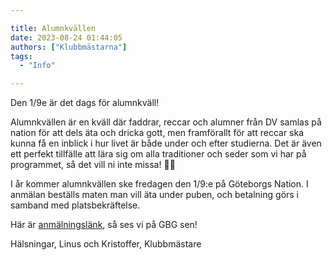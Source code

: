 ```yaml
---

title: Alumnkvällen
date: 2023-08-24 01:44:05
authors: ["Klubbmästarna"]
tags: 
  - "Info"

---
```

Den 1/9e är det dags för alumnkväll! 


Alumnkvällen är en kväll där faddrar, reccar och alumner från DV samlas på nation för att dels äta och dricka gott, men framförallt för att reccar ska kunna få en inblick i hur livet är både under och efter studierna. Det är även ett perfekt tillfälle att lära sig om alla traditioner och seder som vi har på programmet, så det vill ni inte missa! 💖🖤

I år kommer alumnkvällen ske fredagen den 1/9:e på Göteborgs Nation. I anmälan beställs maten man vill äta under puben, och betalning görs i samband med platsbekräftelse. 

Här är [anmälningslänk](https://forms.gle/6ZPTKm2movPzBiHW9), så ses vi på GBG sen!

Hälsningar,
Linus och Kristoffer, Klubbmästare